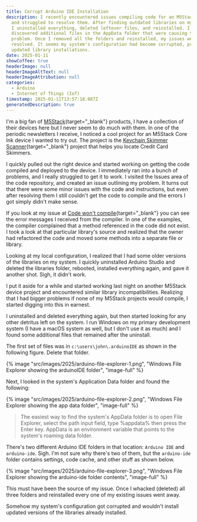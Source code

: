 ```yaml
---
title: Corrupt Arduino IDE Installation
description: I recently encountered issues compiling code for an M5Stack project
  and struggled to resolve them. After finding outdated libraries on my system,
  I uninstalled everything, deleted leftover files, and reinstalled. I
  discovered additional files in the AppData folder that were causing the
  problem. Once I removed all the folders and reinstalled, my issues were
  resolved. It seems my system's configuration had become corrupted, preventing
  updated library installations.
date: 2025-01-11
showCoffee: true
headerImage: null
headerImageAltText: null
headerImageAttribution: null
categories:
  - Arduino
  - Internet of Things (IoT)
timestamp: 2025-01-11T13:57:18.087Z
generatedDescription: true
---
```


I'm a big fan of [M5Stack](https://m5stack.com/){target="_blank"} products, I have a collection of their devices here but I never seem to do much with them. In one of the periodic newsletters I receive, I noticed a cool project for an M5Stack Core Ink device I wanted to try out. The project is the [Keychain Skimmer Scanner](https://github.com/kevinl95/KeychainSkimmerScanner){target="_blank"} project that helps you locate Credit Card Skimmers.

I quickly pulled out the right device and started working on getting the code compiled and deployed to the device. I immediately ran into a bunch of problems, and I really struggled to get it to work. I visited the Issues area of the code repository, and created an issue outlining my problem. It turns out that there were some minor issues with the code and instructions, but even after resolving them I still couldn't get the code to compile and the errors I got simply didn't make sense. 

If you look at my issue at [Code won't compile](https://github.com/kevinl95/KeychainSkimmerScanner/issues/4){target="_blank"} you can see the error messages I received from the compiler. In one of the examples, the compiler complained that a method referenced in the code did not exist. I took a look at that particular library's source and realized that the owner had refactored the code and moved some methods into a separate file or library. 

Looking at my local configuration, I realized that I had some older versions of the libraries on my system. I quickly uninstalled Arduino Studio and deleted the libraries folder, rebooted, installed everything again, and gave it another shot. Sigh, it didn't work. 

I put it aside for a while and started working last night on another M5Stack device project and encountered similar library incompatibilities. Realizing that I had bigger problems if none of my M5Stack projects would compile, I started digging into this in earnest. 

I uninstalled and deleted everything again, but then started looking for any other detritus left on the system. I run Windows on my primary development system (I have a macOS system as well, but I don't use it as much) and I found some additional files that remained after the uninstall. 

The first set of files was in `c:\users\john\.arduinoIDE` as shown in the following figure. Delete that folder.

{% image "src/images/2025/arduino-file-explorer-1.png", "Windows File Explorer showing the arduinoIDE folder", "image-full" %}

Next, I looked in the system's Application Data folder and found the following:

{% image "src/images/2025/arduino-file-explorer-2.png", "Windows File Explorer showing the app data folder", "image-full" %}

> The easiest way to find the system's AppData folder is to open File Explorer, select the path input field, type %appdata% then press the Enter key. AppData is an environment variable that points to the system's roaming data folder. 

There's two different Arduino IDE folders in that location: `Arduino IDE` and `arduino-ide`. Sigh. I'm not sure why there's two of them, but the `arduino-ide` folder contains settings, code cache, and other stuff as shown below.

{% image "src/images/2025/arduino-file-explorer-3.png", "Windows File Explorer showing the arduino-ide folder contents", "image-full" %}

This must have been the source of my issue. Once I whacked (deleted) all three folders and reinstalled every one of my existing issues went away. 

Somehow my system's configuration got corrupted and wouldn't install updated versions of the libraries already installed. 
